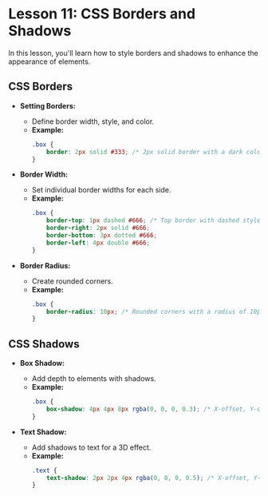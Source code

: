 # **Lesson 11: CSS Borders and Shadows**

In this lesson, you'll learn how to style borders and shadows to enhance the appearance of elements.

## **CSS Borders**

- **Setting Borders:**
  - Define border width, style, and color.
  - **Example:**
    ```css
    .box {
        border: 2px solid #333; /* 2px solid border with a dark color */
    }
    ```

- **Border Width:**
  - Set individual border widths for each side.
  - **Example:**
    ```css
    .box {
        border-top: 1px dashed #666; /* Top border with dashed style */
        border-right: 2px solid #666;
        border-bottom: 3px dotted #666;
        border-left: 4px double #666;
    }
    ```

- **Border Radius:**
  - Create rounded corners.
  - **Example:**
    ```css
    .box {
        border-radius: 10px; /* Rounded corners with a radius of 10px */
    }
    ```

## **CSS Shadows**

- **Box Shadow:**
  - Add depth to elements with shadows.
  - **Example:**
    ```css
    .box {
        box-shadow: 4px 4px 8px rgba(0, 0, 0, 0.3); /* X-offset, Y-offset, Blur-radius, Color */
    }
    ```

- **Text Shadow:**
  - Add shadows to text for a 3D effect.
  - **Example:**
    ```css
    .text {
        text-shadow: 2px 2px 4px rgba(0, 0, 0, 0.5); /* X-offset, Y-offset, Blur-radius, Color */
    }
    ```



<!--stackedit_data:
eyJoaXN0b3J5IjpbMTA2MjA0NjIzM119
-->